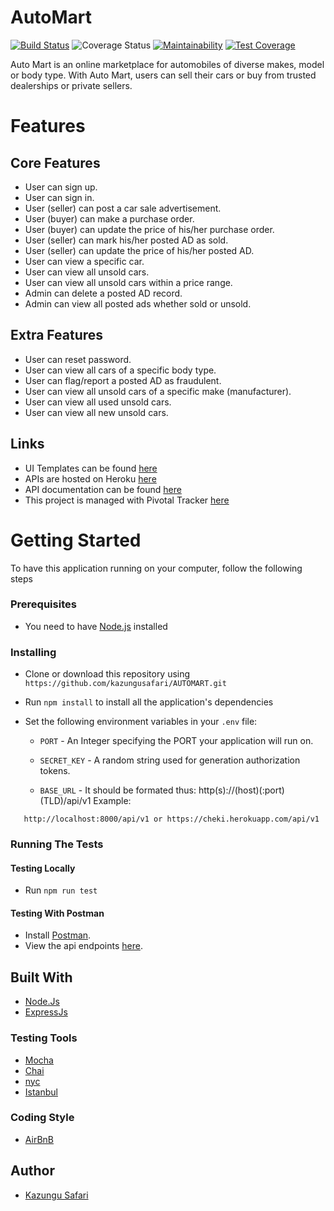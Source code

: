 # AutoMart
[![Build Status](https://travis-ci.org/kazungusafari/AUTOMART.svg?branch=feature)](https://travis-ci.org/kazungusafari/AUTOMART)
![Coverage Status](https://coveralls.io/repos/github/kazungusafari/AUTOMART/badge.svg?branch=feature)
[![Maintainability](https://api.codeclimate.com/v1/badges/c4b809acd8c65de039bc/maintainability)](https://codeclimate.com/github/kazungusafari/AUTOMART/maintainability)
[![Test Coverage](https://api.codeclimate.com/v1/badges/c4b809acd8c65de039bc/test_coverage)](https://codeclimate.com/github/kazungusafari/AUTOMART/test_coverage)

Auto Mart is an online marketplace for automobiles of diverse makes, model or body type. With Auto Mart, users can sell their cars or buy from trusted dealerships or private sellers.

# Features

## Core Features
- User can sign up.
- User can sign in.
- User (seller) can post a car sale advertisement.
- User (buyer) can make a purchase order.
- User (buyer) can update the price of his/her purchase order.
- User (seller) can mark his/her posted AD as sold.
- User (seller) can update the price of his/her posted AD.
- User can view a specific car.
- User can view all unsold cars.
- User can view all unsold cars within a price range.
- Admin can delete a posted AD record.
- Admin can view all posted ads whether sold or unsold.

## Extra Features

- User can reset password.
- User can view all cars of a specific body type.
- User can flag/report a posted AD as fraudulent.
- User can view all unsold cars of a specific make (manufacturer).
- User can view all used unsold cars.
- User can view all new unsold cars.


## Links
- UI Templates can be found [here]( https://kazungusafari.github.io/AUTOMART/UI/login.html)
- APIs are hosted on Heroku [here](https://cheki.herokuapp.com/api)
- API documentation can be found [here](https://cheki.herokuapp.com/api/v1/docs)
- This project is managed with Pivotal Tracker [here](https://www.pivotaltracker.com/n/projects/2346662)


# Getting Started
To have this application running on your computer, follow the following steps



### Prerequisites
- You need to have [Node.js](nodejs.org) installed 


### Installing
- Clone or download this repository using `https://github.com/kazungusafari/AUTOMART.git`
- Run `npm install` to install all the application's dependencies
- Set the following environment variables in your `.env` file:

    - `PORT` - An Integer specifying the PORT your application will run on.
  
    - `SECRET_KEY` - A random string used for generation authorization tokens.
  
    - `BASE_URL` - It should be formated thus:  http(s)://(host)(:port)(TLD)/api/v1 
       Example:

 ```
    http://localhost:8000/api/v1 or https://cheki.herokuapp.com/api/v1

 ```
    
    
 
### Running The Tests

#### Testing Locally
- Run `npm run test`



#### Testing With Postman
- Install [Postman](https://getpostman.com).
- View the api endpoints [here](cheki.herokuapp.com/api/v1/docs).
   
	 
   
## Built With
- [Node.Js](https://nodejs.org)
- [ExpressJs](https://expressjs.com)



### Testing Tools
- [Mocha](https://www.npmjs.com/package/mocha)
- [Chai](https://www.npmjs.com/package/chai)
- [nyc](https://www.npmjs.com/package/nyc)
- [Istanbul](https://www.npmjs.com/package/istanbul)



### Coding Style
- [AirBnB](https://github.com/airbnb/javascript)



## Author
- [Kazungu Safari](https://github.com/kazungusafari)
